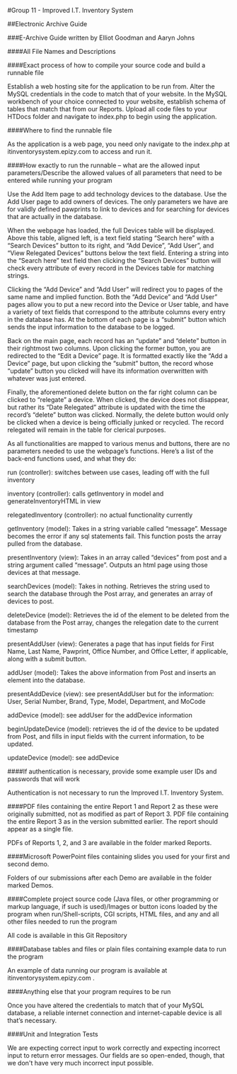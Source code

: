 #Group 11 - Improved I.T. Inventory System

##Electronic Archive Guide

###E-Archive Guide written by Elliot Goodman and Aaryn Johns

####All File Names and Descriptions

####Exact process of how to compile your source code and build a runnable file

Establish a web hosting site for the application to be run from. Alter the MySQL credentials in the code to match that of your website. In the MySQL workbench of your choice connected to your website, establish schema of tables that match that from our Reports. Upload all code files to your HTDocs folder and navigate to index.php to begin using the application.

####Where to find the runnable file

 As the application is a web page, you need only navigate to the index.php at itinventorysystem.epizy.com to access and run it.

####How exactly to run the runnable – what are the allowed input parameters/Describe the allowed values of all parameters that need to be entered while running your program

Use the Add Item page to add technology devices to the database. Use the Add User page to add owners of devices. The only parameters we have are for validly defined pawprints to link to devices and for searching for devices that are actually in the database.

When the webpage has loaded, the full Devices table will be displayed. Above this table, aligned left, is a text field stating “Search here” with a “Search Devices” button to its right, and “Add Device”, “Add User”, and “View Relegated Devices” buttons below the text field. Entering a string into the “Search here” text field then clicking the “Search Devices” button will check every attribute of every record in the Devices table for matching strings. 

Clicking the “Add Device” and “Add User” will redirect you to pages of the same name 
and implied function. Both the “Add Device” and “Add User” pages allow you to put a new record into the Device or User table, and have a variety of text fields that correspond to the attribute columns every entry in the database has. At the bottom of each page is a “submit” button which sends the input information to the database to be logged.

Back on the main page, each record has an “update” and “delete” button in their rightmost two columns. Upon clicking the former button, you are redirected to the “Edit a Device” page. It is formatted exactly like the “Add a Device” page, but upon clicking the “submit” button, the record whose “update” button you clicked will have its information overwritten with whatever was just entered.
	
Finally, the aforementioned delete button on the far right column can be clicked to “relegate” a device. When clicked, the device does not disappear, but rather its “Date Relegated” attribute is updated with the time the record’s “delete” button was clicked. Normally, the delete button would only be clicked when a device is being officially junked or recycled. The record relegated will remain in the table for clerical purposes.

As all functionalities are mapped to various menus and buttons, there are no parameters needed to use the webpage’s functions. Here’s a list of the back-end functions used, and what they do:

run (controller): switches between use cases, leading off with the full inventory

inventory (controller): calls getInventory in model and generateInventoryHTML in view

relegatedInventory (controller): no actual functionality currently

getInventory (model): Takes in a string variable called “message”.  Message becomes the error if any sql statements fail. This function posts the array pulled from the database.

presentInventory (view): Takes in an array called “devices” from post and a string argument called “message”. Outputs an html page using those devices at that message.

searchDevices (model): Takes in nothing. Retrieves the string used to search the database through the Post array, and generates an array of devices to post.

deleteDevice (model): Retrieves the id of the element to be deleted from the database from the Post array, changes the relegation date to the current timestamp

presentAddUser (view): Generates a page that has input fields for First Name, Last Name, Pawprint, Office Number, and Office Letter, if applicable, along with a submit button.

addUser (model): Takes the above information from Post and inserts an element into the database.

presentAddDevice (view): see presentAddUser but for the information: User, Serial Number, Brand, Type, Model, Department, and MoCode

addDevice (model): see addUser for the addDevice information

beginUpdateDevice (model): retrieves the id of the device to be updated from Post, and fills in input fields with the current information, to be updated.

updateDevice (model): see addDevice


####If authentication is necessary, provide some example user IDs and passwords that will work

Authentication is not necessary to run the Improved I.T. Inventory System.

####PDF  files  containing  the  entire  Report  1  and  Report  2  as  these  were  originally  submitted,  not  as modified as part of Report 3. PDF file containing the entire Report 3 as in the version submitted earlier.  The report should appear as a single file.

PDFs of Reports 1, 2, and 3 are available in the folder marked Reports.

####Microsoft PowerPoint files containing slides you used for your first and second demo.

Folders of our submissions after each Demo are available in the folder marked Demos.


####Complete project source code (Java files, or other programming or markup language, if such is used)/Images or button icons loaded by the program when run/Shell-scripts, CGI scripts, HTML files, and any and all other files needed to run the program

All code is available in this Git Repository

####Database tables and files or plain files containing example data to run the program

An example of data running our program is available at itinventorysystem.epizy.com .

####Anything else that your program requires to be run

Once you have altered the credentials to match that of your MySQL database, a reliable internet connection and internet-capable device is all that’s necessary.

####Unit and Integration Tests

We are expecting correct input to work correctly and expecting incorrect input to return error messages. Our fields are so open-ended, though, that we don't have very much incorrect input possible.
